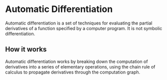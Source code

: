 # Automatic Differentiation

Automatic differentiation is a set of techniques for evaluating the partial derivatives of a function specified by a computer program. It is not symbolic differentiation.

## How it works

Automatic differentiation works by breaking down the computation of derivatives into a series of elementary operations, using the chain rule of calculus to propagate derivatives through the computation graph.

